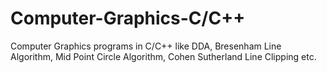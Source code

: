 # Computer-Graphics-C/C++
Computer Graphics programs in C/C++ like DDA, Bresenham Line Algorithm, Mid Point Circle Algorithm, Cohen Sutherland Line Clipping etc. 
